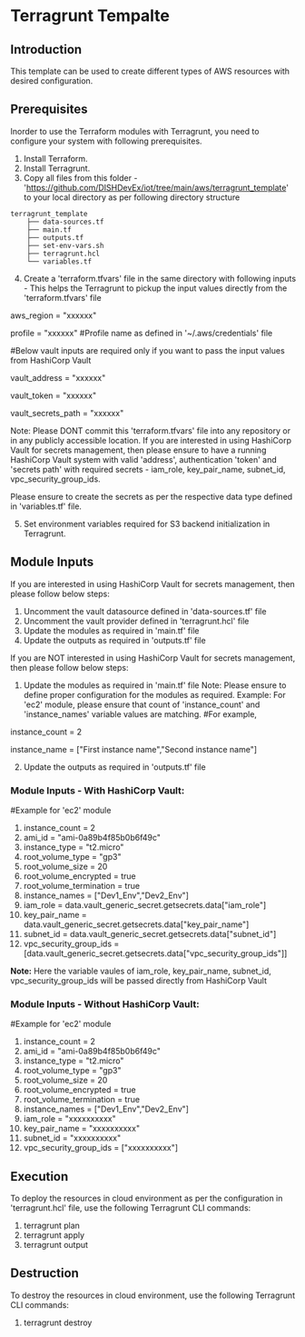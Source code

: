 # Terragrunt Tempalte
## Introduction
This template can be used to create different types of AWS resources with desired configuration.
## Prerequisites
Inorder to use the Terraform modules with Terragrunt, you need to configure your system with following prerequisites.
1. Install Terraform.
2. Install Terragrunt.
3. Copy all files from this folder - 'https://github.com/DISHDevEx/iot/tree/main/aws/terragrunt_template' to your local directory as per following directory structure
```
terragrunt_template
    ├── data-sources.tf
    ├── main.tf
    ├── outputs.tf
    ├── set-env-vars.sh
    ├── terragrunt.hcl
    └── variables.tf
```
4. Create a 'terraform.tfvars' file in the same directory with following inputs - This helps the Terragrunt to pickup the input values directly from the 'terraform.tfvars' file

aws_region         = "xxxxxx"

profile            = "xxxxxx" #Profile name as defined in '~/.aws/credentials' file

#Below vault inputs are required only if you want to pass the input values from HashiCorp Vault

vault_address      = "xxxxxx" 

vault_token        = "xxxxxx"

vault_secrets_path = "xxxxxx"

Note: 
Please DONT commit this 'terraform.tfvars' file into any repository or in any publicly accessible location.
If you are interested in using HashiCorp Vault for secrets management, then please ensure to have a running HashiCorp Vault system with valid 'address', authentication 'token' and 'secrets path' with required secrets - iam_role, key_pair_name, subnet_id, vpc_security_group_ids.

Please ensure to create the secrets as per the respective data type defined in 'variables.tf' file.

5. Set environment variables required for S3 backend initialization in Terragrunt.

## Module Inputs
If you are interested in using HashiCorp Vault for secrets management, then please follow below steps:
1. Uncomment the vault datasource defined in 'data-sources.tf' file
2. Uncomment the vault provider defined in 'terragrunt.hcl' file
3. Update the modules as required in 'main.tf' file
4. Update the outputs as required in 'outputs.tf' file

If you are NOT interested in using HashiCorp Vault for secrets management, then please follow below steps:
1. Update the modules as required in 'main.tf' file
Note: Please ensure to define proper configuration for the modules as required. 
Example: For 'ec2' module, please ensure that count of 'instance_count' and 'instance_names' variable values are matching.
#For example, 

instance_count = 2

instance_name = ["First instance name","Second instance name"]

2. Update the outputs as required in 'outputs.tf' file

### Module Inputs - With HashiCorp Vault:
#Example for 'ec2' module
1. instance_count          = 2
2. ami_id                  = "ami-0a89b4f85b0b6f49c"
3. instance_type           = "t2.micro"
4. root_volume_type        = "gp3"
5. root_volume_size        = 20
6. root_volume_encrypted   = true
7. root_volume_termination = true
8. instance_names          = ["Dev1_Env","Dev2_Env"]
9. iam_role                = data.vault_generic_secret.getsecrets.data["iam_role"]
10. key_pair_name          = data.vault_generic_secret.getsecrets.data["key_pair_name"]
11. subnet_id              = data.vault_generic_secret.getsecrets.data["subnet_id"]
12. vpc_security_group_ids = [data.vault_generic_secret.getsecrets.data["vpc_security_group_ids"]]

**Note:** Here the variable vaules of iam_role, key_pair_name, subnet_id, vpc_security_group_ids will be passed directly from HashiCorp Vault
### Module Inputs - Without HashiCorp Vault:
#Example for 'ec2' module
1. instance_count          = 2
2. ami_id                  = "ami-0a89b4f85b0b6f49c"
3. instance_type           = "t2.micro"
4. root_volume_type        = "gp3"
5. root_volume_size        = 20
6. root_volume_encrypted   = true
7. root_volume_termination = true
8. instance_names          = ["Dev1_Env","Dev2_Env"]
9. iam_role                = "xxxxxxxxxx"
10. key_pair_name          = "xxxxxxxxxx"
11. subnet_id              = "xxxxxxxxxx"
12. vpc_security_group_ids = ["xxxxxxxxxx"]
## Execution
To deploy the resources in cloud environment as per the configuration in 'terragrunt.hcl' file, use the following Terragrunt CLI commands:
1. terragrunt plan
2. terragrunt apply
3. terragrunt output
## Destruction
To destroy the resources in cloud environment, use the following Terragrunt CLI commands:
1. terragrunt destroy